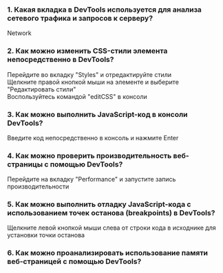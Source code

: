 ### 1. Какая вкладка в DevTools используется для анализа сетевого трафика и запросов к серверу?
Network
### 2. Как можно изменить CSS-стили элемента непосредственно в DevTools?
Перейдите во вкладку "Styles" и отредактируйте стили  
Щелкните правой кнопкой мыши на элементе и выберите "Редактировать стили"  
Воспользуйтесь командой "editCSS" в консоли  
### 3. Как можно выполнить JavaScript-код в консоли DevTools?
Введите код непосредственно в консоль и нажмите Enter
### 4. Как можно проверить производительность веб-страницы с помощью DevTools?
Перейдите на вкладку "Performance" и запустите запись производительности
### 5. Как можно выполнить отладку JavaScript-кода с использованием точек останова (breakpoints) в DevTools?
Щелкните левой кнопкой мыши слева от строки кода в исходнике для установки точки останова
### 6. Как можно проанализировать использование памяти веб-страницей с помощью DevTools?   
